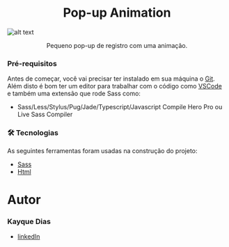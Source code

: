<h1 align="center" > Pop-up Animation</h1>

![alt text](https://raw.githubusercontent.com/Kayquedias/Sass_Pop-up/master/path/to/img.png)

<p align="center" > Pequeno pop-up de registro com uma animação. </p>

### Pré-requisitos

Antes de começar, você vai precisar ter instalado em sua máquina o [Git](https://github.com/). <br>
Além disto é bom ter um editor para trabalhar com o código como [VSCode](https://code.visualstudio.com/) e também uma extensão que rode Sass como: 
- Sass/Less/Stylus/Pug/Jade/Typescript/Javascript Compile Hero Pro ou Live Sass Compiler 

### 🛠 Tecnologias

As seguintes ferramentas foram usadas na construção do projeto:

- [Sass](https://sass-lang.com/)
- [Html](https://developer.mozilla.org/pt-BR/docs/Web/HTML)

<h1>Autor</h1>

<h3> Kayque Dias </h3>  

- [linkedIn](https://www.linkedin.com/in/kayque-dias-363644214/) 
